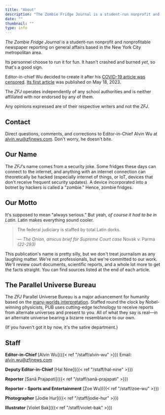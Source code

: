 ```yaml
---
title: "About"
description: "The Zombie Fridge Journal is a student-run nonprofit and nonprofitable newspaper reporting on general affairs based in the New York City metropolitan area."
date: ""
thumbnail: ""
type: info
---
```


*The Zombie Fridge Journal* is a student-run nonprofit and nonprofitable newspaper reporting on general affairs based in the New York City metropolitan area. 

Its personnel choose to run it for fun. It hasn't crashed and burned *yet*, so that's a good sign. 

Editor-in-chief Wu decided to create it after his [COVID-19 article was censored](https://www.zfjnews.com/jan2022censorshipincident/). [Its first article](https://www.zfjnews.com/science-and-technology/2023/66-chance-world-exceeds-warming-threshold-before-2027/) was published on May 18, 2023. 

The *ZFJ* operates independently of any school authorities and is neither affiliated with nor endorsed by any of them.

Any opinions expressed are of their respective writers and not the *ZFJ*. 

## Contact

Direct questions, comments, and corrections to Editor-in-Chief Alvin Wu at alvin.wu@zfjnews.com. Don't worry, he doesn't bite. 

## Our Name

The *ZFJ*'s name comes from a security joke. Some fridges these days can connect to the internet, and anything with an internet connection can theoretically be hacked (especially internet of things, or IoT, devices that don't receive frequent security updates). A device incorporated into a botnet by hackers is called a "zombie." Hence, zombie fridges. 

## Our Motto

It's supposed to mean "always serious." But yeah, *of course it had to be in Latin.* Latin makes everything sound cooler. 

> The federal judiciary is staffed by total Latin dorks. 
> 
> — *The Onion, amicus brief for Supreme Court case* Novak v. Parma *(22-293)*

This publication's name is pretty silly, but we don't treat journalism as any laughing matter. We're not professionals, but we're committed to our work. We'll review court documents, scientific reports, and a whole lot more to get the facts straight. You can find sources listed at the end of each article. 

## The Parallel Universe Bureau

The *ZFJ* Parallel Universe Bureau is a major advancement for humanity based on the [many-worlds interpretation](https://en.wikipedia.org/wiki/Many-worlds_interpretation). Staffed round the clock by Nobel-winning physicists, PUB uses cutting-edge technology to receive reports from alternate universes and present to you. All of what they say is real—in an alternate universe bearing a bizarre resemblance to our own.

(If you haven't got it by now, it's the satire department.)

## Staff

**Editor-in-Chief** [Alvin Wu]({{< ref "/staff/alvin-wu" >}}) Email: alvin.wu@zfjnews.com

**Deputy Editor-in-Chief** [Hal Nine]({{< ref "/staff/hal-nine" >}})

**Reporter** [Sanā Prajapati]({{< ref "/staff/sanā-prajapati" >}})

**Reporter - Sports and Entertainment** [Zoe Wu]({{< ref "/staff/zoe-wu" >}})

**Photographer** [Jodie Hur]({{< ref "/staff/jodie-hur" >}})

**Illustrator** [Violet Bak]({{< ref "/staff/violet-bak" >}})